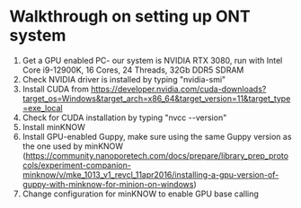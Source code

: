 # Walkthrough on setting up ONT system

1) Get a GPU enabled PC- our system is NVIDIA RTX 3080, run with Intel Core i9-12900K, 16 Cores, 24 Threads, 32Gb DDR5 SDRAM
2) Check NVIDIA driver is installed by typing "nvidia-smi"
3) Install CUDA from https://developer.nvidia.com/cuda-downloads?target_os=Windows&target_arch=x86_64&target_version=11&target_type=exe_local
4) Check for CUDA installation by typing "nvcc --version"
5) Install minKNOW 
6) Install GPU-enabled Guppy, make sure using the same Guppy version as the one used by minKNOW (https://community.nanoporetech.com/docs/prepare/library_prep_protocols/experiment-companion-minknow/v/mke_1013_v1_revcl_11apr2016/installing-a-gpu-version-of-guppy-with-minknow-for-minion-on-windows)
7) Change configuration for minKNOW to enable GPU base calling
